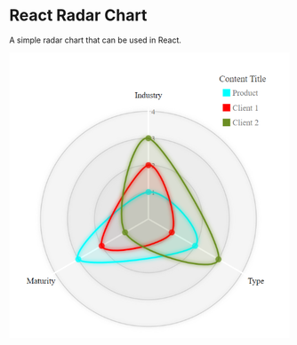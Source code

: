 # React Radar Chart

A simple radar chart that can be used in React.

<img src='./assets/photo.png'>
